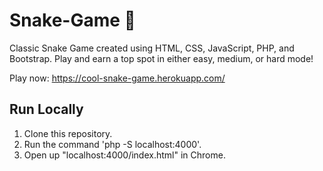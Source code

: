 # Snake-Game 🐍
Classic Snake Game created using HTML, CSS, JavaScript, PHP, and Bootstrap. Play and earn a top spot in either easy, medium, or hard mode!

Play now: https://cool-snake-game.herokuapp.com/

## Run Locally

1. Clone this repository.
2. Run the command 'php -S localhost:4000'.
3. Open up "localhost:4000/index.html" in Chrome.
